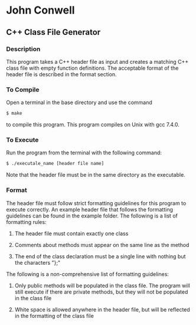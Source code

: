 # John Conwell

## C++ Class File Generator

### Description
This program takes a C++ header file as input and creates a matching C++ class file with empty function definitions. The acceptable format of the header file is described in the format section.

### To Compile
Open a terminal in the base directory and use the command
```bash
$ make
```
to compile this program. This program compiles on Unix with gcc 7.4.0.

### To Execute
Run the program from the terminal with the following command:
```bash
$ ./executale_name [header file name]
```
Note that the header file must be in the same directory as the executable.

### Format
The header file must follow strict formatting guidelines for this program to execute correctly. An example header file that follows the formatting guidelines can be found in the example folder. The following is a list of formatting rules:

1) The header file must contain exactly one class

2) Comments about methods must appear on the same line as the method

3) The end of the class declaration must be a single line with nothing but the characters "};"

The following is a non-comprehensive list of formatting guidelines:

1) Only public methods will be populated in the class file. The program will still execute if there are private methods, but they will not be populated in the class file

2) White space is allowed anywhere in the header file, but will be reflected in the formatting of the class file